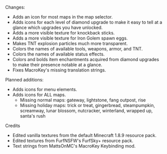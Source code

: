 Changes:
* Adds an icon for most maps in the map selector.
* Adds icons for each level of diamond upgrade to make it easy to tell at a glance which upgrades you have unlocked.
* Adds a more visible texture for knockback sticks.
* Adds a more visible texture for Iron Golem spawn eggs.
* Makes TNT explosion particles much more transparent.
* Colors the names of available tools, weapons, armor, and TNT.
* Colors the names of available status effects.
* Colors and bolds item enchantments acquired from diamond upgrades to make their presence notable at a glance.
* Fixes MacroKey's missing translation strings.

Planned additions:
* Adds icons for menu elements.
* Adds icons for ALL maps.
  * Missing normal maps: gateway, lightstone, fang outpost, rise
  * Missing holiday maps: trick or treat, gingerbread, steampumpkin, screamway, lunar blossom, nutcracker, winterland, wrapped up, santa's rush

Credits
* Edited vanilla textures from the default Minecraft 1.8.9 resource pack.
* Edited textures from FurfNSFW's FurfSky+ resource pack.
* Text strings from MattsOnMC's MacroKey Keybinding mod.